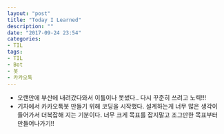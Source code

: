 ```yaml
---
layout: "post"
title: "Today I Learned"
description: ""
date: "2017-09-24 23:54"
categories:
- TIL
tags:
- TIL
- Bot
- 봇
- 카카오톡
---
```


- 오랜만에 부산에 내려갔다와서 이틀이나 못썼다.. 다시 꾸준히 쓰려고 노력!!!
- 기차에서 카카오톡봇 만들기 위해 코딩을 시작했다. 설계하는게 너무 많은 생각이 들어가서 더복잡해 지는 기분이다. 너무 크게 목표를 잡지말고 조그만한 목표부터 만들어나가기!!

